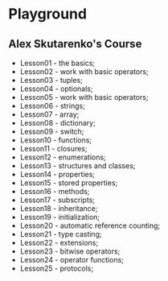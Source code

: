 # Playground
## Alex Skutarenko's Course

* Lesson01 - the basics;
* Lesson02 - work with basic operators;
* Lesson03 - tuples;
* Lesson04 - optionals;
* Lesson05 - work with basic operators;
* Lesson06 - strings;
* Lesson07 - array;
* Lesson08 - dictionary;
* Lesson09 - switch;
* Lesson10 - functions;
* Lesson11 - closures;
* Lesson12 - enumerations;
* Lesson13 - structures and classes;
* Lesson14 - properties;
* Lesson15 - stored properties;
* Lesson16 - methods;
* Lesson17 - subscripts;
* Lesson18 - inheritance;
* Lesson19 - initialization;
* Lesson20 - automatic reference counting;
* Lesson21 - type casting;
* Lesson22 - extensions;
* Lesson23 - bitwise operators;
* Lesson24 - operator functions;
* Lesson25 - protocols;
